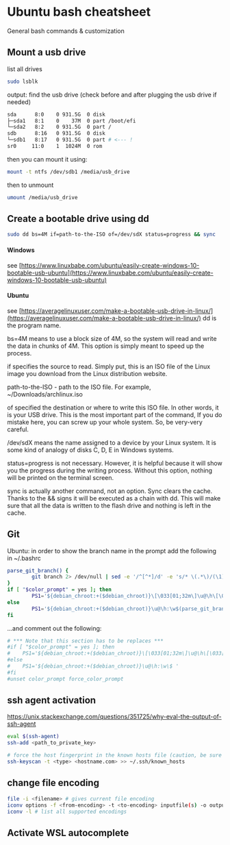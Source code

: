 # Ubuntu bash cheatsheet
General bash commands & customization

## Mount a usb drive
list all drives
```bash
sudo lsblk
```

output:
find the usb drive (check before and after plugging the usb drive if needed)
```bash
sda      8:0    0 931.5G  0 disk
├─sda1   8:1    0    37M  0 part /boot/efi
└─sda2   8:2    0 931.5G  0 part /
sdb      8:16   0 931.5G  0 disk
└─sdb1   8:17   0 931.5G  0 part # <--- !
sr0     11:0    1  1024M  0 rom
```

then you can mount it using:
```bash
mount -t ntfs /dev/sdb1 /media/usb_drive
```
then to unmount
```bash
umount /media/usb_drive
```

## Create a bootable drive using dd
```bash
sudo dd bs=4M if=path-to-the-ISO of=/dev/sdX status=progress && sync
```

#### Windows
see [https://www.linuxbabe.com/ubuntu/easily-create-windows-10-bootable-usb-ubuntu](https://www.linuxbabe.com/ubuntu/easily-create-windows-10-bootable-usb-ubuntu)

#### Ubuntu
see [https://averagelinuxuser.com/make-a-bootable-usb-drive-in-linux/](https://averagelinuxuser.com/make-a-bootable-usb-drive-in-linux/)
dd is the program name.

bs=4M means to use a block size of 4M, so the system will read and write the data in chunks of 4M. This option is simply meant to speed up the process.

if specifies the source to read. Simply put, this is an ISO file of the Linux image you download from the Linux distribution website.

path-to-the-ISO - path to the ISO file. For example, ~/Downloads/archlinux.iso

of specified the destination or where to write this ISO file. In other words, it is your USB drive. This is the most important part of the command, If you do mistake here, you can screw up your whole system. So, be very-very careful.

/dev/sdX means the name assigned to a device by your Linux system. It is some kind of analogy of disks C, D, E in Windows systems.

status=progress is not necessary. However, it is helpful because it will show you the progress during the writing process. Without this option, nothing will be printed on the terminal screen.

sync is actually another command, not an option. Sync clears the cache. Thanks to the && signs it will be executed as a chain with dd. This will make sure that all the data is written to the flash drive and nothing is left in the cache.

## Git
Ubuntu: in order to show the branch name in the prompt add the following in ~/.bashrc
```bash
parse_git_branch() {
        git branch 2> /dev/null | sed -e '/^[^*]/d' -e 's/* \(.*\)/(\1)/'
}
if [ "$color_prompt" = yes ]; then
        PS1='${debian_chroot:+($debian_chroot)}\[\033[01;32m\]\u@\h\[\033[00m\]:\[\033[01;34m\]\w\[\033[01;31m\]$(parse_git_branch)\[\033[00m\]\$ '
else
        PS1='${debian_chroot:+($debian_chroot)}\u@\h:\w$(parse_git_branch)\$ '
fi

```

...and comment out the following:

```bash
# *** Note that this section has to be replaces ***
#if [ "$color_prompt" = yes ]; then
#    PS1='${debian_chroot:+($debian_chroot)}\[\033[01;32m\]\u@\h\[\033[00m\]:\[\033[01;34m\]\w\[\033[00m\]\$ '
#else
#    PS1='${debian_chroot:+($debian_chroot)}\u@\h:\w\$ '
#fi
#unset color_prompt force_color_prompt
```

## ssh agent activation
https://unix.stackexchange.com/questions/351725/why-eval-the-output-of-ssh-agent
```bash
eval $(ssh-agent)
ssh-add <path_to_private_key>

# force the host fingerprint in the known hosts file (caution, be sure to trust the host)
ssh-keyscan -t <type> <hostname.com> >> ~/.ssh/known_hosts
```

## change file encoding
```bash
file -i <filename> # gives current file encoding
iconv options -f <from-encoding> -t <to-encoding> inputfile(s) -o outpufile # convert file encoding
iconv -l # list all supported encodings
```

## Activate WSL autocomplete
